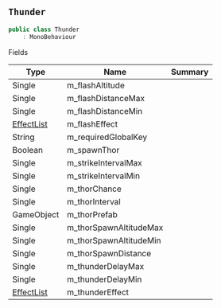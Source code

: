 ## `Thunder`

```csharp
public class Thunder
    : MonoBehaviour

```

Fields

| Type | Name | Summary | 
| --- | --- | --- | 
| Single | m_flashAltitude |  | 
| Single | m_flashDistanceMax |  | 
| Single | m_flashDistanceMin |  | 
| [EffectList](./EffectList.md) | m_flashEffect |  | 
| String | m_requiredGlobalKey |  | 
| Boolean | m_spawnThor |  | 
| Single | m_strikeIntervalMax |  | 
| Single | m_strikeIntervalMin |  | 
| Single | m_thorChance |  | 
| Single | m_thorInterval |  | 
| GameObject | m_thorPrefab |  | 
| Single | m_thorSpawnAltitudeMax |  | 
| Single | m_thorSpawnAltitudeMin |  | 
| Single | m_thorSpawnDistance |  | 
| Single | m_thunderDelayMax |  | 
| Single | m_thunderDelayMin |  | 
| [EffectList](./EffectList.md) | m_thunderEffect |  | 


